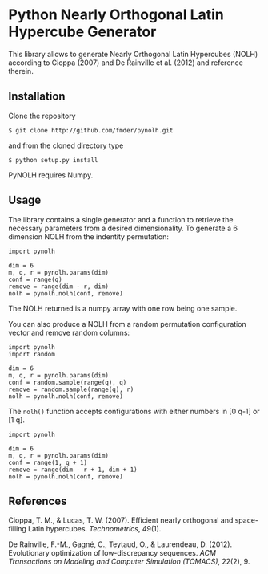 Python Nearly Orthogonal Latin Hypercube Generator
==================================================

This library allows to generate Nearly Orthogonal Latin Hypercubes (NOLH) according to
Cioppa (2007) and De Rainville et al. (2012) and reference therein.

Installation
------------
Clone the repository

    $ git clone http://github.com/fmder/pynolh.git

and from the cloned directory type

    $ python setup.py install

PyNOLH requires Numpy.

Usage
-----
The library contains a single generator and a function to retrieve the necessary parameters
from a desired dimensionality. To generate a 6 dimension NOLH from the indentity permutation:

    import pynolh

    dim = 6
    m, q, r = pynolh.params(dim)
    conf = range(q)
    remove = range(dim - r, dim)
    nolh = pynolh.nolh(conf, remove)

The NOLH returned is a numpy array with one row being one sample.

You can also produce a NOLH from a random permutation configuration vector and remove random columns:

    import pynolh
    import random

    dim = 6
    m, q, r = pynolh.params(dim)
    conf = random.sample(range(q), q)
    remove = random.sample(range(q), r)
    nolh = pynolh.nolh(conf, remove)

The `nolh()` function accepts configurations with either numbers in [0 q-1] or [1 q].

    import pynolh

    dim = 6
    m, q, r = pynolh.params(dim)
    conf = range(1, q + 1)
    remove = range(dim - r + 1, dim + 1)
    nolh = pynolh.nolh(conf, remove)

References
----------
Cioppa, T. M., & Lucas, T. W. (2007). Efficient nearly orthogonal and space-filling Latin hypercubes. *Technometrics*, 49(1).

De Rainville, F.-M., Gagné, C., Teytaud, O., & Laurendeau, D. (2012). Evolutionary optimization of low-discrepancy sequences. *ACM Transactions on Modeling and Computer Simulation (TOMACS)*, 22(2), 9.